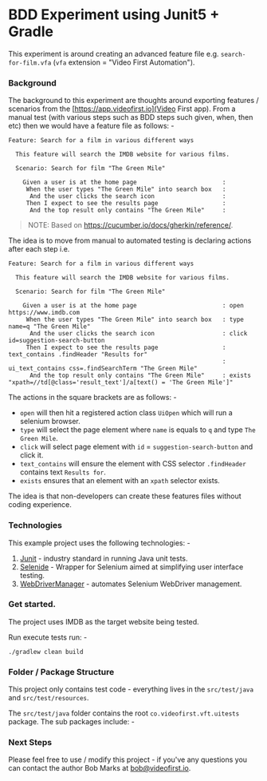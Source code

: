 # BDD Experiment using Junit5 + Gradle

This experiment is around creating an advanced feature file e.g. `search-for-film.vfa` (`vfa` 
extension = "Video First Automation").

### Background

The background to this experiment are thoughts around exporting features / scenarios from the 
[https://app.videofirst.io](Video First app).  From a manual test (with various steps such as BDD
steps such given, when, then etc) then we would have a feature file as follows: -

    Feature: Search for a film in various different ways
    
      This feature will search the IMDB website for various films.
    
      Scenario: Search for film "The Green Mile"
    
        Given a user is at the home page                        :
         When the user types "The Green Mile" into search box   :
          And the user clicks the search icon                   :
         Then I expect to see the results page                  :
          And the top result only contains "The Green Mile"     : 

> NOTE: Based on https://cucumber.io/docs/gherkin/reference/.

The idea is to move from manual to automated testing is declaring actions after each step i.e.

    Feature: Search for a film in various different ways
    
      This feature will search the IMDB website for various films.
    
      Scenario: Search for film "The Green Mile"
    
        Given a user is at the home page                        : open https://www.imdb.com
         When the user types "The Green Mile" into search box   : type name=q "The Green Mile"
          And the user clicks the search icon                   : click id=suggestion-search-button
         Then I expect to see the results page                  : text_contains .findHeader "Results for" 
                                                                : ui_text_contains css=.findSearchTerm "The Green Mile"
          And the top result only contains "The Green Mile"     : exists "xpath=//td[@class='result_text']/a[text() = 'The Green Mile']" 

The actions in the square brackets are as follows: -

 * `open` will then hit a registered action class `UiOpen` which will run a selenium browser.
 * `type` will select the page element where `name` is equals to `q` and type `The Green Mile`.
 * `click` will select page element with `id` = `suggestion-search-button` and click it.
 * `text_contains` will ensure the element with CSS selector `.findHeader` contains text `Results for`.
 * `exists` ensures that an element with an `xpath` selector exists.
 
The idea is that non-developers can create these features files without coding experience.

### Technologies

This example project uses the following technologies: -

1. [Junit](https://junit.org/junit5) - industry standard in running Java unit tests.
2. [Selenide](http://selenide.org/) - Wrapper for Selenium aimed at simplifying user interface
   testing.
3. [WebDriverManager](https://github.com/bonigarcia/webdrivermanager) - automates Selenium WebDriver
   management.

### Get started.

The project uses IMDB as the target website being tested.

Run execute tests run: -

    ./gradlew clean build

### Folder / Package Structure

This project only contains test code - everything lives in the `src/test/java` and
`src/test/resources`.

The `src/test/java` folder contains the root `co.videofirst.vft.uitests` package.  The sub packages
include: -



### Next Steps

Please feel free to use / modify this project - if you've any questions you can contact the author
Bob Marks at [bob@videofirst.io](bob@videofirst.io).


